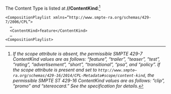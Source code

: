 The Content Type is listed at **//ContentKind**:[^1]

    <CompositionPlaylist xmlns=”http://www.smpte-ra.org/schemas/429-7/2006/CPL”>
      …
      <ContentKind>feature</ContentKind>
      …
    <CompositionPlaylist>

[^1]: *If the scope attribute is absent, the permissible SMPTE 429-7 ContentKind values are as follows: “feature”, “trailer”, “teaser”, “test”, “rating”, “advertisement”, “short”, “transitional”, “psa”, and “policy”.  If the scope attribute is present and set to `http://www.smpte–ra.org/schemas/429-16/2014/CPL-Metadata#scope/content-kind`, the permissible SMPTE ST 429-16 ContentKind values are as follows: “clip”, “promo” and “stereocard.”  See the specification for details.*